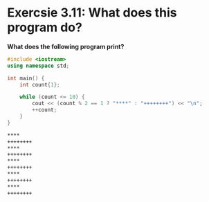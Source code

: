 # Exercsie 3.11: What does this program do?

**What does the following program print?**

```cpp
#include <iostream>
using namespace std;

int main() {
    int count{1};

    while (count <= 10) {
        cout << (count % 2 == 1 ? "****" : "++++++++") << "\n";
        ++count;
    }
} 
```
```txt
****
++++++++
****
++++++++
****
++++++++
****
++++++++
****
++++++++
```